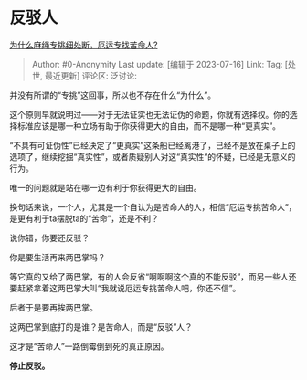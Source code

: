 # 反驳人
[为什么麻绳专挑细处断，厄运专找苦命人?](https://www.zhihu.com/question/495483711/answer/3120508353)

> Author: #0-Anonymity
> Last update: [编辑于 2023-07-16]
> Link:
> Tag: [处世, 最近更新]
> 评论区:
> 泛讨论:

并没有所谓的“专挑”这回事，所以也不存在什么“为什么”。

这个原则早就说明过——对于无法证实也无法证伪的命题，你就有选择权。你的选择标准应该是哪一种立场有助于你获得更大的自由，而不是哪一种“更真实”。

“不具有可证伪性”已经决定了“更真实”这条船已经离港了，已经不是放在桌子上的选项了，继续挖掘“真实性”，或者质疑别人对这“真实性“的怀疑，已经是无意义的行为。

唯一的问题就是站在哪一边有利于你获得更大的自由。

换句话来说，一个人，尤其是一个自认为是苦命人的人，相信“厄运专挑苦命人”，是更有利于ta摆脱ta的“苦命”，还是不利？

说你错，你要还反驳？

你是要生活再来两巴掌吗？

等它真的又给了两巴掌，有的人会反省“啊啊啊这个真的不能反驳”，而另一些人还要赶紧拿着这两巴掌大叫“我就说厄运专挑苦命人吧，你还不信”。

后者于是要再挨两巴掌。

这两巴掌到底打的是谁？是苦命人，而是“反驳”人？

这才是“苦命人”一路倒霉倒到死的真正原因。

**停止反驳。**